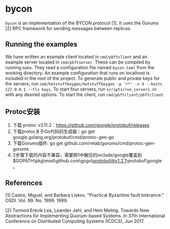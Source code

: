 # bycon

`bycon` is an implementation of the BYCON protocol [1]. It uses the Gorums [2] RPC framework for sending messages between replicas.

## Running the examples

We have written an example client located in `cmd/pbftclient` and an example server located in `cmd/pbftserver`.
These can be compiled by running `make`.
They read a configuration file named `bycon.toml` from the working directory.
An example configuration that runs on localhost is included in the root of the project.
To generate public and private keys for the servers, run `cmd/hotstuffkeygen/hotstuffkeygen -p 'r*' -n 4 --hosts 127.0.0.1 --tls keys`.
To start four servers, run `scripts/run_servers.sh` with any desired options.
To start the client, run `cmd/pbftclient/pbftclient`.

## Protoc安装
1. 下载 protoc v3.11.2：https://github.com/google/protobuf/releases
2. 下载protoc关于Go代码的生成器：go get google.golang.org/protobuf/cmd/protoc-gen-go
3. 下载Gorums插件: go get github.com/relab/gorums/cmd/protoc-gen-gorums
4. 2步骤下载的内容不兼容，需要把1中解压的include/google覆盖到$GOPATH\pkg\mod\github.com\gogo\protobuf@v1.2.1\protobuf\google。

## References

[1] Castro, Miguel, and Barbara Liskov. "Practical Byzantine fault tolerance." OSDI. Vol. 99. No. 1999. 1999.

[2] Tormod Erevik Lea, Leander Jehl, and Hein Meling. Towards New Abstractions for Implementing Quorum-based Systems. In 37th International Conference on Distributed Computing Systems (ICDCS), Jun 2017.
